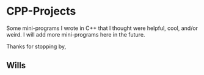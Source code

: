 # CPP-Projects

Some mini-programs I wrote in C++ that I thought were helpful, cool, and/or weird. I will add more mini-programs here in the future.

Thanks for stopping by,
## Wills
